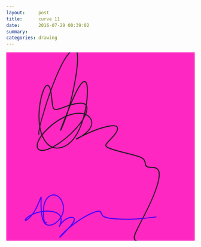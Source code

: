 ```yaml
---
layout:     post
title:      curve 11
date:       2016-07-29 00:39:02
summary:    
categories: drawing
---
```

![curve 11](/images/diary/curve-11.png "nonsense")
